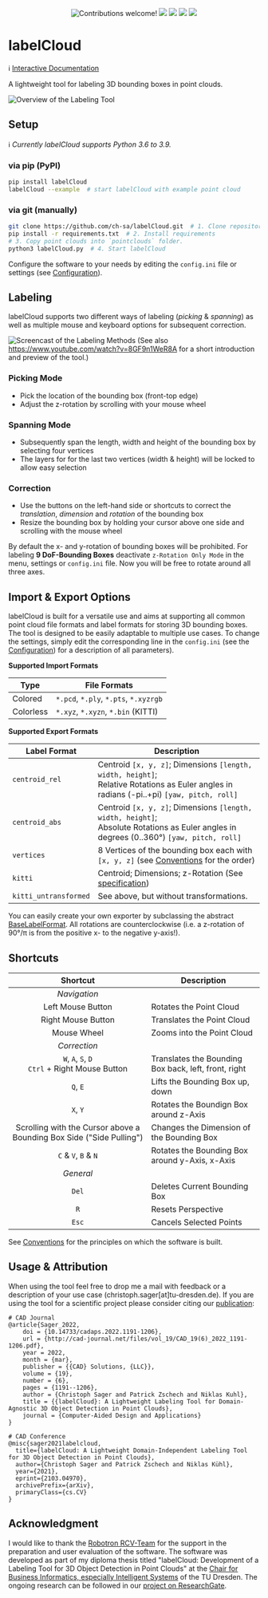 <p align="center">
    <img src="https://img.shields.io/badge/contributions-welcome!-green" alt="Contributions welcome!"/>
    <img src="https://img.shields.io/github/last-commit/ch-sa/labelCloud?color=blue">
    <img src="https://img.shields.io/pypi/pyversions/labelCloud" />
    <img src="https://github.com/ch-sa/labelCloud/workflows/Tests/badge.svg" />
    <img src="https://img.shields.io/badge/code%20style-black-000000.svg" />
</p>


# labelCloud
:information_source: [Interactive Documentation](https://ch-sa.github.io/labelCloud/)

A lightweight tool for labeling 3D bounding boxes in point clouds.

![Overview of the Labeling Tool](https://raw.githubusercontent.com/ch-sa/labelCloud/master/docs/assets/io_overview.png)

## Setup
:information_source: *Currently labelCloud supports Python 3.6 to 3.9.*

### via pip (PyPI)
```bash
pip install labelCloud
labelCloud --example  # start labelCloud with example point cloud
```

### via git (manually)

```bash
git clone https://github.com/ch-sa/labelCloud.git  # 1. Clone repository
pip install -r requirements.txt  # 2. Install requirements
# 3. Copy point clouds into `pointclouds` folder.
python3 labelCloud.py  # 4. Start labelCloud
```

Configure the software to your needs by editing the `config.ini` file or settings (see [Configuration](https://ch-sa.github.io/labelCloud/configuration/)).

## Labeling
labelCloud supports two different ways of labeling (*picking* & *spanning*) as well as multiple mouse and keyboard options for subsequent correction.

![Screencast of the Labeling Methods](https://raw.githubusercontent.com/ch-sa/labelCloud/master/docs/assets/screencast_small.gif)
(See also https://www.youtube.com/watch?v=8GF9n1WeR8A for a short introduction and preview of the tool.)

### Picking Mode

* Pick the location of the bounding box (front-top edge)
* Adjust the z-rotation by scrolling with your mouse wheel

### Spanning Mode

* Subsequently span the length, width and height of the bounding box by selecting four vertices
* The layers for for the last two vertices (width & height) will be locked to allow easy selection

### Correction

* Use the buttons on the left-hand side or shortcuts to correct the *translation*, *dimension* and *rotation* of the bounding box
* Resize the bounding box by holding your cursor above one side and scrolling with the mouse wheel

By default the x- and y-rotation of bounding boxes will be prohibited.
For labeling **9 DoF-Bounding Boxes** deactivate `z-Rotation Only Mode` in the menu, settings or `config.ini` file.
Now you will be free to rotate around all three axes.

## Import & Export Options
labelCloud is built for a versatile use and aims at supporting all common point cloud file formats and label formats for storing 3D bounding boxes.
The tool is designed to be easily adaptable to multiple use cases. To change the settings, simply edit the corresponding line in the `config.ini` (see the [Configuration](https://ch-sa.github.io/labelCloud/configuration/)) for a description of all parameters).

**Supported Import Formats**

| Type      | File Formats                          |
| --------- | ------------------------------------- |
| Colored   | `*.pcd`, `*.ply`, `*.pts`, `*.xyzrgb` |
| Colorless | `*.xyz`, `*.xyzn`, `*.bin` (KITTI)    |

**Supported Export Formats**

| Label Format          | Description                                                                                                                                                    |
| --------------------- | -------------------------------------------------------------------------------------------------------------------------------------------------------------- |
| `centroid_rel`        | Centroid `[x, y, z]`; Dimensions `[length, width, height]`; <br> Relative Rotations as Euler angles in radians (-pi..+pi) `[yaw, pitch, roll]`                 |
| `centroid_abs`        | Centroid `[x, y, z]`; Dimensions `[length, width, height]`; <br> Absolute Rotations as Euler angles in degrees (0..360°) `[yaw, pitch, roll]`                  |
| `vertices`            | 8 Vertices of the bounding box each with `[x, y, z]` (see [Conventions](https://ch-sa.github.io/labelCloud/conventions/) for the order) |
| `kitti`               | Centroid; Dimensions; z-Rotation (See [specification](https://github.com/bostondiditeam/kitti/blob/master/resources/devkit_object/readme.txt))                 |
| `kitti_untransformed` | See above, but without transformations.                                                                                                                        |

You can easily create your own exporter by subclassing the abstract [BaseLabelFormat](https://github.com/ch-sa/labelCloud/blob/master/labelCloud/label_formats/base.py#L10).
All rotations are counterclockwise (i.e. a z-rotation of 90°/π is from the positive x- to the negative y-axis!).

## Shortcuts

|                               Shortcut                               | Description                                          |
| :------------------------------------------------------------------: | ---------------------------------------------------- |
|                             *Navigation*                             |                                                      |
|                          Left Mouse Button                           | Rotates the Point Cloud                              |
|                          Right Mouse Button                          | Translates the Point Cloud                           |
|                             Mouse Wheel                              | Zooms into the Point Cloud                           |
|                             *Correction*                             |                                                      |
|         `W`, `A`, `S`, `D` <br> `Ctrl` + Right Mouse Button          | Translates the Bounding Box back, left, front, right |
|                               `Q`, `E`                               | Lifts the Bounding Box up, down                      |
|                               `X`, `Y`                               | Rotates the Boundign Box around z-Axis               |
| Scrolling with the Cursor above a Bounding Box Side ("Side Pulling") | Changes the Dimension of the Bounding Box            |
|                         `C` & `V`, `B` & `N`                         | Rotates the Bounding Box around y-Axis, x-Axis       |
|                              *General*                               |                                                      |
|                                `Del`                                 | Deletes Current Bounding Box                         |
|                                 `R`                                  | Resets Perspective                                   |
|                                `Esc`                                 | Cancels Selected Points                              |


See [Conventions](https://ch-sa.github.io/labelCloud/conventions/) for the principles on which the software is built.

## Usage & Attribution
When using the tool feel free to drop me a mail with feedback or a description of your use case (christoph.sager[at]tu-dresden.de).
If you are using the tool for a scientific project please consider citing our [publication](http://cad-journal.net/files/vol_19/CAD_19(6)_2022_1191-1206.pdf):

    # CAD Journal
    @article{Sager_2022,
        doi = {10.14733/cadaps.2022.1191-1206},
        url = {http://cad-journal.net/files/vol_19/CAD_19(6)_2022_1191-1206.pdf},
        year = 2022,
        month = {mar},
        publisher = {{CAD} Solutions, {LLC}},
        volume = {19},
        number = {6},
        pages = {1191--1206},
        author = {Christoph Sager and Patrick Zschech and Niklas Kuhl},
        title = {{labelCloud}: A Lightweight Labeling Tool for Domain-Agnostic 3D Object Detection in Point Clouds},
        journal = {Computer-Aided Design and Applications}
    } 
   
    # CAD Conference
    @misc{sager2021labelcloud,
      title={labelCloud: A Lightweight Domain-Independent Labeling Tool for 3D Object Detection in Point Clouds}, 
      author={Christoph Sager and Patrick Zschech and Niklas Kühl},
      year={2021},
      eprint={2103.04970},
      archivePrefix={arXiv},
      primaryClass={cs.CV}
    }

## Acknowledgment
I would like to thank the [Robotron RCV-Team](https://www.robotron.de/rcv) for the support in the preparation and user evaluation of the software.
The software was developed as part of my diploma thesis titled "labelCloud: Development of a Labeling Tool for 3D Object Detection in Point Clouds" at the [Chair for Business Informatics, especially Intelligent Systems](https://tu-dresden.de/bu/wirtschaft/winf/isd) of the TU Dresden. The ongoing research can be followed in our [project on ResearchGate](https://www.researchgate.net/project/Development-of-a-Point-Cloud-Labeling-Tool-to-Generate-Training-Data-for-3D-Object-Detection-and-6D-Pose-Estimation).

